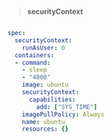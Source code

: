 > **securityContext**
```bash
```


```YAML
spec:
  securityContext:
    runAsUser: 0
  containers:
  - command:
    - sleep
    - "4800"
    image: ubuntu
    securityContext:
      capabilities:
        add: ["SYS_TIME"]
    imagePullPolicy: Always
    name: ubuntu
    resources: {}
```

```YAML
```

```text
```
